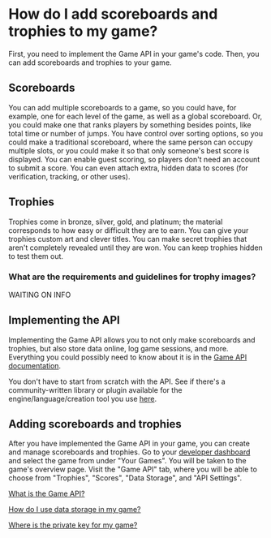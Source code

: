 # How do I add scoreboards and trophies to my game?

First, you need to implement the Game API in your game's code. Then, you can add scoreboards and trophies to your game.

## Scoreboards

You can add multiple scoreboards to a game, so you could have, for example, one for each level of the game, as well as a global scoreboard. Or, you could make one that ranks players by something besides points, like total time or number of jumps. You have control over sorting options, so you could make a traditional scoreboard, where the same person can occupy multiple slots, or you could make it so that only someone's best score is displayed. You can enable guest scoring, so players don't need an account to submit a score. You can even attach extra, hidden data to scores (for verification, tracking, or other uses).

## Trophies

Trophies come in bronze, silver, gold, and platinum; the material corresponds to how easy or difficult they are to earn. You can give your trophies custom art and clever titles. You can make secret trophies that aren't completely revealed until they are won. You can keep trophies hidden to test them out.

### What are the requirements and guidelines for trophy images?

WAITING ON INFO

## Implementing the API

Implementing the Game API allows you to not only make scoreboards and trophies, but also store data online, log game sessions, and more. Everything you could possibly need to know about it is in the [Game API documentation](https://github.com/gamejolt/doc-game-api).

You don't have to start from scratch with the API. See if there's a community-written library or plugin available for the engine/language/creation tool you use [here](/game-api/index.md).

## Adding scoreboards and trophies

After you have implemented the Game API in your game, you can create and manage scoreboards and trophies. Go to your [developer dashboard](http://gamejolt.com/dashboard/) and select the game from under "Your Games". You will be taken to the game's overview page. Visit the "Game API" tab, where you will be able to choose from "Trophies", "Scores", "Data Storage", and "API Settings".

[What is the Game API?](/game-api/index.md)

[How do I use data storage in my game?](/add-storage/index.md)

[Where is the private key for my game?](/private-key/index.md)
